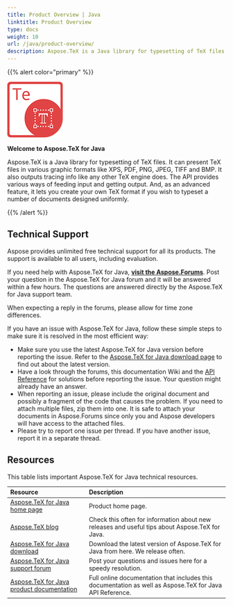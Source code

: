 ```yaml
---
title: Product Overview | Java
linktitle: Product Overview
type: docs
weight: 10
url: /java/product-overview/
description: Aspose.TeX is a Java library for typesetting of TeX files. It provides you with the rich functionality like conversion or creating your own TeX format.
---
```


{{% alert color="primary" %}}

![Aspose.TeX for Jave](product-overview_1.png)

**Welcome to Aspose.TeX for Java**

Aspose.TeX is a Java library for typesetting of TeX files. It can present TeX files in various graphic formats like XPS, PDF, PNG, JPEG, TIFF and BMP. It also outputs tracing info like any other TeX engine does. The API provides various ways of feeding input and getting output. And, as an advanced feature, it lets you create your own TeX format if you wish to typeset a number of documents designed uniformly.

{{% /alert %}}

## **Technical Support**
Aspose provides unlimited free technical support for all its products. The support is available to all users, including evaluation.

If you need help with Aspose.TeX for Java, [**visit the Aspose.Forums**](https://forum.aspose.com/). Post your question in the Aspose.TeX for Java forum and it will be answered within a few hours. The questions are answered directly by the Aspose.TeX for Java support team.

When expecting a reply in the forums, please allow for time zone differences.

If you have an issue with Aspose.TeX for Java, follow these simple steps to make sure it is resolved in the most efficient way:

- Make sure you use the latest Aspose.TeX for Java version before reporting the issue. Refer to the [Aspose.TeX for Java download page](https://downloads.aspose.com/tex/java) to find out about the latest version.
- Have a look through the forums, this documentation Wiki and the [API Reference](https://reference.aspose.com/tex/java) for solutions before reporting the issue. Your question might already have an answer.
- When reporting an issue, please include the original document and possibly a fragment of the code that causes the problem. If you need to attach multiple files, zip them into one. It is safe to attach your documents in Aspose.Forums since only you and Aspose developers will have access to the attached files.
- Please try to report one issue per thread. If you have another issue, report it in a separate thread.
## **Resources**
This table lists important Aspose.TeX for Java technical resources.

|**Resource**|**Description**|
| :- | :- |
|[Aspose.TeX for Java home page](https://products.aspose.com/tex/java)|Product home page.|
|[Aspose.TeX blog](https://blog.aspose.com/category/tex/)|Check this often for information about new releases and useful tips about Aspose.TeX for Java.|
|[Aspose.TeX for Java download](https://downloads.aspose.com/tex/java)|Download the latest version of Aspose.TeX for Java from here. We release often.|
|[Aspose.TeX for Java support forum](https://forum.aspose.com/tex)|Post your questions and issues here for a speedy resolution.|
|[Aspose.TeX for Java product documentation](/tex/java)|Full online documentation that includes this documentation as well as Aspose.TeX for Java API Reference.|

